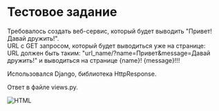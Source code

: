 # Тестовое задание
Требовалось создать веб-сервис, который будет выводить "Привет! Давай дружить!".\
URL с GET запросом, который будет выводиться уже на странице:\
URL должен быть таким: 
"url_name/?name=Привет&message=Давай дружить!"
 и выводиться на странице {name}! {message}!!!
 
 Использовался Django, библиотека HttpResponse.
 
 Ответ в файле views.py.
 
 
![HTML](https://img.shields.io/badge/-HTML-090909?style=for-the-badge&logo=html5)
